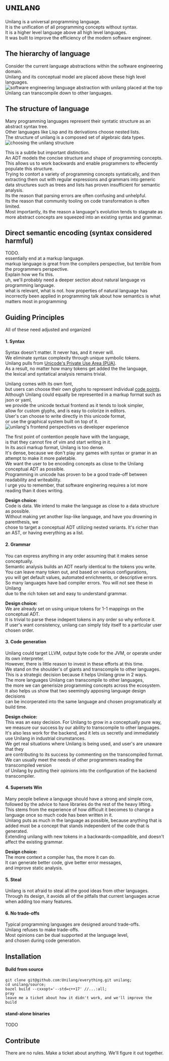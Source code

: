 # ᴜɴɪʟᴀɴɢ

Unilang is a universal programming language.  
It is the unification of all programming concepts without syntax.  
It is a higher level language above all high level languages.  
It was built to improve the efficiency of the modern software engineer.  

## The hierarchy of language
Consider the current language abstractions within the software engineering domain.  
Unilang and its conceptual model are placed above these high level languages.  
![software engineering language abstraction with unilang placed at the top](.readme/language-abstraction.png "test")  
Unilang can transcompile down to other languages.  

## The structure of language
Many programming languages represent their syntatic structure as an abstract syntax tree.  
Other languages like Lisp and its derivations choose nested lists.  
The structure of unilang is a composed set of algebraic data types.  
![choosing the unilang structure](.readme/choosing-structure.png "test")

This is a subtle but important distinction.  
An ADT models the concise structure and shape of programming concepts.    
This allows us to work backwards and enable programmers to effeciently populate this structure.  
Trying to contort a variety of programming concepts syntatically, and then extracting them out with regular expressions and grammars into generic data structures such as trees and lists has proven insufficient for semantic analysis.  
Its the reason that parsing errors are often confusing and unhelpful.  
Its the reason that community tooling on code transformation is often limited.  
Most importantly, its the reason a language's evolution tends to stagnate as more abstract concepts are squeezed into an existing syntax and grammar.  

## Direct semantic encoding (syntax considered harmful)
TODO.  
essentially end at a markup language.  
markup language is great from the compilers perspective,
but terrible from the programmers perspective.  
Explain how we fix this.  
uh, we'll probably need a deeper section about natural language vs programming language.  
what is relevant, what is not. how properties of natural language has incorrectly been applied in programming
talk about how semantics is what matters most in programming

## Guiding Principles
All of these need adjusted and organized

#### 1.  Syntax
Syntax doesn't matter.  It never has, and it never will.    
We eliminate syntax complexity through unique symbolic tokens.  
Unilang pulls from [Unicode's Private Use Area (PUA)][1].  
As a result, no matter how many tokens get added the the language,  
the lexical and syntatical analysis remains trivial.  

Unilang comes with its own font,  
but users can choose their own glyphs to represent individual [code points][2].  
Although Unilang could equally be represented in a markup format such as json or yaml,   
we provide the unicode textual frontend as it tends to look simpler,   
allow for custom glyphs, and is easy to colorize in editors.  
User's can choose to write directly in this unicode format,  
or use the graphical system built on top of it.  
![unilang's frontend perspectives vs developer experience](.readme/unilang-look.png "test")

The first point of contention people have with the language,  
is that they cannot fire of vim and start writing in it.  
In its ascii markup format, Unilang is too dense.  
It's dense, because we don't play any games with syntax or gramar in an attempt to make it more paletable.  
We want the user to be encoding concepts as close to the Unilang conceptual ADT as possible.  
Programming in unicode has proven to be a good trade-off between readability and writeability.  
I urge you to remember, that software enginering requires a lot more reading than it does writing.  

**Design choice:**  
Code is data.  We intend to make the language as close to a data structure as possible.  
Without making yet another lisp-like language, and have you drowning in parenthesis, we  
chose to target a conceptual ADT utilizing nested variants.  It's richer than an AST, or having everything as a list.  

#### 2. Grammar
You can express anything in any order assuming that it makes sense conceptually.  
Semantic analysis builds an ADT nearly identical to the tokens you write.  
You can leave many token out, and based on various configurations,  
you will get default values, automated enrichments, or descriptive errors.  
So many languages have bad compiler errors.  You will not see these in Unilang  
due to the rich token set and easy to understand grammar.  

**Design choice:**  
We are already set on using unique tokens for 1-1 mappings on the conceptual ADT.  
It is trivial to parse these indepent tokens in any order so why enforce it.  
If user's want consistency, unilang can simply tidy itself to a particular user chosen order.  


#### 3. Code generation
Unilang could target LLVM, output byte code for the JVM, or operate under its own interpreter.  
However, there is little reason to invest in these efforts at this time.  
We stand on the shoulder's of giants and transcompile to other languages.  
This is a strategic decision because it helps Unilang grow in 2 ways.  
The more languages Unilang can transcompile to other languages,   
the more we can generisize programming concepts across the ecosystem.  
It also helps us show that two seemingly apposing language design decisions  
can be incorperated into the same language and chosen programatically at build time.

**Design choice:**  
This was an easy decision.  For Unilang to grow in a conceptually pure way,  
we measure our success by our ability to transcompile to other languages.  
It's also less work for the backend, and it lets us secretly and immediately use Unilang in industrial cirumstances.  
We get real situations where Unilang is being used, and user's are unaware that they  
are contributing to its success by commenting on the transcompiled format.  
We can usually meet the needs of other programmers reading the transcompiled version  
of Unilang by putting their opinions into the configuration of the backend transcompiler.  

#### 4. Supersets Win
Many people believe a language should have a strong and simple core,  
followed by the advice to have libraries do the rest of the heavy lifting.  
This stems from the experience of how difficult it becomes to change a language
once so much code has been written in it.   
Unilang puts as much in the language as possible, because anything that is added must be
a concept that stands independent of the code that is generated.  
Extending unilang with new tokens in a backwards-compadible, and doesn't affect the existing grammar.

**Design choice:**  
The more context a compiler has, the more it can do.  
It can generate better code, give better error messages,  
and improve static analysis.

#### 5. Steal
Unilang is not afraid to steal all the good ideas from other languages.  
Through its design, it avoids all of the pitfalls that current languages acrue when adding too many features.  

#### 6. No trade-offs
Typical programming languages are designed around trade-offs.  
Unilang refuses to make trade-offs.   
Most opinions can be dual supported at the language level,  
and chosen during code generation.

## Installation
#### Build from source
```
git clone git@github.com:Unilang/everything.git unilang;
cd unilang/source;
bazel build --cxxopt='--std=c++17' //...:all;
pray
leave me a ticket about how it didn't work, and we'll improve the build
```

#### stand-alone binaries
TODO

[1]: https://en.wikipedia.org/wiki/Private_Use_Areas
[2]: https://en.wikipedia.org/wiki/Code_point

## Contribute
There are no rules.  Make a ticket about anything.  We'll figure it out together.  
